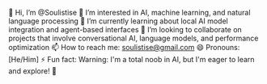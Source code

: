 👋 Hi, I’m @Soulistise
👀 I’m interested in AI, machine learning, and natural language processing
🌱 I’m currently learning about local AI model integration and agent-based interfaces
💞️ I’m looking to collaborate on projects that involve conversational AI, language models, and performance optimization
📫 How to reach me: soulistise@gmail.com
😄 Pronouns: [He/Him]
⚡ Fun fact: Warning: I'm a total noob in AI, but I'm eager to learn and explore! 🤖

<!---
Soulistise/Soulistise is a ✨ special ✨ repository because its `README.md` (this file) appears on your GitHub profile.
You can click the Preview link to take a look at your changes.
--->
